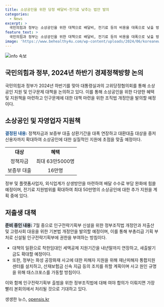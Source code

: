 ```yaml
---
title: 소상공인을 위한 당정 배달비·전기료 낮추는 법안 발의
categories:
  - News
excerpt: >
  국민의힘과 정부는 소상공인을 위한 대책으로 배달비, 전기료 등의 비용을 대폭으로 낮출 방침. 또한 정책자금과 보증부 대출 상환기간을 연장하고 대환대출 대상을 확대하는 전략을 강조. 저출생 문제 해결을 위해 새로운 정부 조직법 개정안도 발의될 예정이며, 화성 공장화재 수습을 위한 대책도 마련 중. 보이스피싱 및 불법사금융에 대한 대응과 저출생·고령화 대응을 위한 부처 신설 방안도 발표. 심각한 문제에 대한 정부와 국민의힘의 대책에 주목 예상.
feature_text: >
  국민의힘과 정부는 소상공인을 위한 대책으로 배달비, 전기료 등의 비용을 대폭으로 낮출 방침. 또한 정책자금과 보증부 대출 상환기간을 연장하고 대환대출 대상을 확대하는 전략을 강조. 저출생 문제 해결을 위해 새로운 정부 조직법 개정안도 발의될 예정이며, 화성 공장화재 수습을 위한 대책도 마련 중. 보이스피싱 및 불법사금융에 대한 대응과 저출생·고령화 대응을 위한 부처 신설 방안도 발표. 심각한 문제에 대한 정부와 국민의힘의 대책에 주목 예상.
image: 'https://www.behealthy4u.com/wp-content/uploads/2024/06/koreanews.jpg'
---
```


<p><img src="https://www.behealthy4u.com/wp-content/uploads/2024/06/koreanews.jpg" alt="info 속보" /></p>

<h2 data-ke-size="size26">국민의힘과 정부, 2024년 하반기 경제정책방향 논의</h2>

<p>국민의힘과 정부가 2024년 하반기를 맞아 대통령실과의 고위당정협의회를 통해 소상공인 지원 및 인구문제 대책을 논의하고 있다. 이를 통해 소상공인을 위한 다양한 혜택 및 지원책을 마련하고 인구문제에 대한 대책 마련을 위한 조직법 개정안을 발의할 예정이다.</p>

<p data-ke-size="size16"></p>

<h2 data-ke-size="size26">소상공인 및 자영업자 지원책</h2>

<p><b><span style="color: #1a5490;">결정된 내용:</span></b> 정책자금과 보증부 대출 상환기간을 대폭 연장하고 대환대출 대상을 중저신용자까지 확대하여 소상공인에 대한 실질적인 지원에 초점을 맞출 예정이다.</p>

<table>
    <tr>
        <td style="text-align: center; height: 17px;"><b>대상</b></td>
        <td style="text-align: center; height: 17px;"><b>혜택</b></td>
    </tr>
    <tr>
        <td style="text-align: center; height: 17px;">정책자금</td>
        <td style="text-align: center; height: 17px;">최대 63만5000명</td>
    </tr>
    <tr>
        <td style="text-align: center; height: 17px;">보증부 대출</td>
        <td style="text-align: center; height: 17px;">16만명</td>
    </tr>
</table>

<p data-ke-size="size16">정부 및 플랫폼사업자, 외식업계가 상생방안을 마련하여 배달 수수료 부담 완화에 힘쓸 예정이며, 전기료 지원범위를 확대하여 최대 50만명의 소상공인에 대한 추가 지원을 계획 중에 있다.</p>

<h2 data-ke-size="size26">저출생 대책</h2>

<p><b><span style="background-color: #21538527;">준비 중인 내용:</span></b> 7월 중으로 인구전략기획부 신설을 위한 정부조직법 개정안과 저출산 및 고령사회 대응을 위한 기본법 개정안을 발의할 예정이며, 이를 통해 부총리급 기획 부처로 신설될 인구전략기획부에 권한을 부여하는 방침이다.</p>

<ul>
    <li>대책의 일환으로 착한임대인 세액공제 지원기간을 내년말까지 연장하고, 새출발기금도 확대할 예정이다.</li>
    <li>또한, 정부는 화성 공장화재 사고에 대한 피해자 지원을 위해 재난피해자 통합지원센터를 설치하고, 산재보험금 신속 지급 등의 조치를 취할 계획이며 사고 원인 규명을 위해 태스크포스를 가동할 방침이다.</li>
</ul>

<p data-ke-size="size16">이와 함께 인구전략기획부 출범을 위한 정부조직법에 대해 여야 합의가 이뤄지면 가장 빨리 본회의에서 처리될 것으로 기대하고 있다.</p>
생생한 뉴스, <a href="https://opensis.kr" rel="dofollow">opensis.kr</a>


